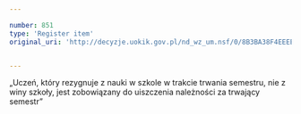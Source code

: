 ```yaml
---

number: 851
type: 'Register item'
original_uri: 'http://decyzje.uokik.gov.pl/nd_wz_um.nsf/0/8B3BA38F4EEEE120C12572DD003296FF?OpenDocument'


---
```


„Uczeń, który rezygnuje z nauki w szkole w trakcie trwania semestru, nie z winy szkoły, jest zobowiązany do uiszczenia należności za trwający semestr”
